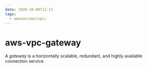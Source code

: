 ```yaml
---
date: 2020-10-08T11:11
tags:
  - amazon/aws/vpc/
---
```


# aws-vpc-gateway

A *gateway* is a horizontally scalable, redundant, and highly available connection service.


